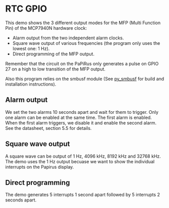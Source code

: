 # RTC GPIO

This demo shows the 3 different output modes for the MFP (Multi Function Pin) of the MCP7940N hardware clock:
- Alarm output from the two independent alarm clocks.
- Square wave output of various frequencies (the program only uses the lowest one: 1 Hz).
- Direct programming of the MFP output.

Remember that the circuit on the PaPiRus only generates a pulse on GPIO 27 on a high to low transition
of the MFP output.

Also this program relies on the smbusf module (See [py_smbusf](../py-smbusf) for build and installation instructions).

## Alarm output

We set the two alarms 10 seconds apart and wait for them to trigger.
Only one alarm can be enabled at the same time. The first alarm is enabled.
When the first alarm triggers, we disable it and enable the second alarm.
See the datasheet, section 5.5 for details.

## Square wave output

A square wave can be output of 1 Hz, 4096 kHz, 8192 kHz and 32768 kHz.
The demo uses the 1 Hz output becuase we want to show the individual interrupts on the Papirus display.

## Direct programming

The demo generates 5 interrupts 1 second apart followed by 5 interrupts 2 seconds apart.
